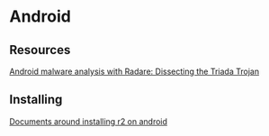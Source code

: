 <!-- TITLE: Android -->

# Android
## Resources
[Android malware analysis with Radare: Dissecting the Triada Trojan](https://www.nowsecure.com/blog/2016/11/21/android-malware-analysis-radare-triada-trojan/)

## Installing
[Documents around installing r2 on android](/home/misc/usage-examples#android)